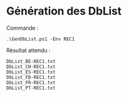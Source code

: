 # Génération des DbList


Commande :

    .\GenDbList.ps1 -Env REC1

Résultat attendu :

    DbList_BE-REC1.txt
    DbList_CH-REC1.txt
    DbList_ES-REC1.txt
    DbList_FD-REC1.txt
    DbList_FR-REC1.txt
    DbList_PT-REC1.txt
